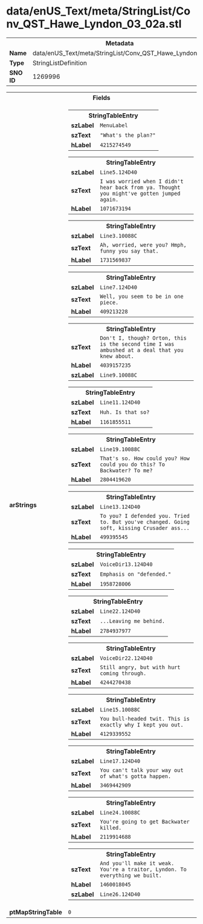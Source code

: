 <h1>data/enUS_Text/meta/StringList/Conv_QST_Hawe_Lyndon_03_02a.stl</h1><table><tr><th colspan="100%">Metadata</th></tr><tr><td><b>Name</b></td><td>data/enUS_Text/meta/StringList/Conv_QST_Hawe_Lyndon_03_02a.stl</td></tr><tr><td><b>Type</b></td><td>StringListDefinition</td></tr><tr><td><b>SNO ID</b></td><td>1269996</td></tr></table>

<table><tr><th colspan="100%">Fields</th></tr><tr><td><b>arStrings</b></td><td><table><tr><th colspan="100%">StringTableEntry</th></tr><tr><td><b>szLabel</b></td><td><code>MenuLabel</code></td></tr><tr><td><b>szText</b></td><td><code>"What's the plan?"</code></td></tr><tr><td><b>hLabel</b></td><td><code>4215274549</code></td></tr></table>


<table><tr><th colspan="100%">StringTableEntry</th></tr><tr><td><b>szLabel</b></td><td><code>Line5.124D40</code></td></tr><tr><td><b>szText</b></td><td><code>I was worried when I didn't hear back from ya. Thought you might've gotten jumped again.</code></td></tr><tr><td><b>hLabel</b></td><td><code>1071673194</code></td></tr></table>


<table><tr><th colspan="100%">StringTableEntry</th></tr><tr><td><b>szLabel</b></td><td><code>Line3.10088C</code></td></tr><tr><td><b>szText</b></td><td><code>Ah, worried, were you? Hmph, funny you say that.</code></td></tr><tr><td><b>hLabel</b></td><td><code>1731569837</code></td></tr></table>


<table><tr><th colspan="100%">StringTableEntry</th></tr><tr><td><b>szLabel</b></td><td><code>Line7.124D40</code></td></tr><tr><td><b>szText</b></td><td><code>Well, you seem to be in one piece.</code></td></tr><tr><td><b>hLabel</b></td><td><code>409213228</code></td></tr></table>


<table><tr><th colspan="100%">StringTableEntry</th></tr><tr><td><b>szText</b></td><td><code>Don't I, though? Orton, this is the second time I was ambushed at a deal that you knew about.</code></td></tr><tr><td><b>hLabel</b></td><td><code>4039157235</code></td></tr><tr><td><b>szLabel</b></td><td><code>Line9.10088C</code></td></tr></table>


<table><tr><th colspan="100%">StringTableEntry</th></tr><tr><td><b>szLabel</b></td><td><code>Line11.124D40</code></td></tr><tr><td><b>szText</b></td><td><code>Huh. Is that so?</code></td></tr><tr><td><b>hLabel</b></td><td><code>1161855511</code></td></tr></table>


<table><tr><th colspan="100%">StringTableEntry</th></tr><tr><td><b>szLabel</b></td><td><code>Line19.10088C</code></td></tr><tr><td><b>szText</b></td><td><code>That's so. How could you? How could you do this? To Backwater? To me?</code></td></tr><tr><td><b>hLabel</b></td><td><code>2804419620</code></td></tr></table>


<table><tr><th colspan="100%">StringTableEntry</th></tr><tr><td><b>szLabel</b></td><td><code>Line13.124D40</code></td></tr><tr><td><b>szText</b></td><td><code>To you? I defended you. Tried to. But you've changed. Going soft, kissing Crusader ass...</code></td></tr><tr><td><b>hLabel</b></td><td><code>499395545</code></td></tr></table>


<table><tr><th colspan="100%">StringTableEntry</th></tr><tr><td><b>szLabel</b></td><td><code>VoiceDir13.124D40</code></td></tr><tr><td><b>szText</b></td><td><code>Emphasis on "defended."</code></td></tr><tr><td><b>hLabel</b></td><td><code>1958728006</code></td></tr></table>


<table><tr><th colspan="100%">StringTableEntry</th></tr><tr><td><b>szLabel</b></td><td><code>Line22.124D40</code></td></tr><tr><td><b>szText</b></td><td><code>...Leaving me behind.</code></td></tr><tr><td><b>hLabel</b></td><td><code>2784937977</code></td></tr></table>


<table><tr><th colspan="100%">StringTableEntry</th></tr><tr><td><b>szLabel</b></td><td><code>VoiceDir22.124D40</code></td></tr><tr><td><b>szText</b></td><td><code>Still angry, but with hurt coming through.</code></td></tr><tr><td><b>hLabel</b></td><td><code>4244270438</code></td></tr></table>


<table><tr><th colspan="100%">StringTableEntry</th></tr><tr><td><b>szLabel</b></td><td><code>Line15.10088C</code></td></tr><tr><td><b>szText</b></td><td><code>You bull-headed twit. This is exactly why I kept you out.</code></td></tr><tr><td><b>hLabel</b></td><td><code>4129339552</code></td></tr></table>


<table><tr><th colspan="100%">StringTableEntry</th></tr><tr><td><b>szLabel</b></td><td><code>Line17.124D40</code></td></tr><tr><td><b>szText</b></td><td><code>You can't talk your way out of what's gotta happen.</code></td></tr><tr><td><b>hLabel</b></td><td><code>3469442909</code></td></tr></table>


<table><tr><th colspan="100%">StringTableEntry</th></tr><tr><td><b>szLabel</b></td><td><code>Line24.10088C</code></td></tr><tr><td><b>szText</b></td><td><code>You're going to get Backwater killed.</code></td></tr><tr><td><b>hLabel</b></td><td><code>2119914688</code></td></tr></table>


<table><tr><th colspan="100%">StringTableEntry</th></tr><tr><td><b>szText</b></td><td><code>And you'll make it weak. You're a traitor, Lyndon. To everything we built.</code></td></tr><tr><td><b>hLabel</b></td><td><code>1460018045</code></td></tr><tr><td><b>szLabel</b></td><td><code>Line26.124D40</code></td></tr></table>


</td></tr><tr><td><b>ptMapStringTable</b></td><td><code>0</code></td></tr></table>

